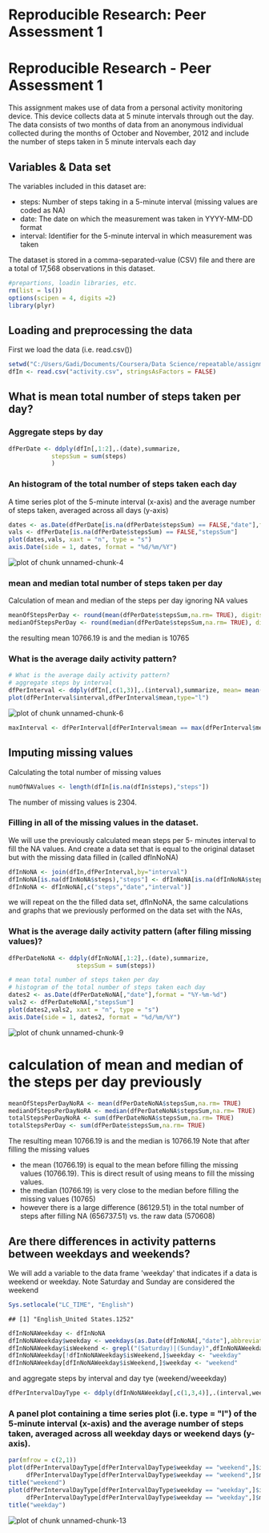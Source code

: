 # Reproducible Research: Peer Assessment 1

Reproducible Research - Peer Assessment 1
========================================================

This assignment makes use of data from a personal activity monitoring device. This device collects data at 5 minute intervals through out the day. The data consists of two months of data from an anonymous individual collected during the months of October and November, 2012 and include the number of steps taken in 5 minute intervals each day

Variables & Data set
------------

The variables included in this dataset are:  
- steps: Number of steps taking in a 5-minute interval (missing values are coded as NA)  
- date: The date on which the measurement was taken in YYYY-MM-DD format  
- interval: Identifier for the 5-minute interval in which measurement was taken 

The dataset is stored in a comma-separated-value (CSV) file and there are a total of 17,568 observations in this dataset.


```r
#prepartions, loadin libraries, etc.
rm(list = ls())
options(scipen = 4, digits =2)
library(plyr)
```

Loading and preprocessing the data
----------------------------------

First we load the data (i.e. read.csv())


```r
setwd("C:/Users/Gadi/Documents/Coursera/Data Science/repeatable/assignment 2")
dfIn <- read.csv("activity.csv", stringsAsFactors = FALSE)
```

What is mean total number of steps taken per day?
-------------------------------------------------

### Aggregate steps by day


```r
dfPerDate <- ddply(dfIn[,1:2],.(date),summarize, 
            stepsSum = sum(steps) 
            )
```

### An histogram of the total number of steps taken each day

A time series plot  of the 5-minute interval (x-axis) and the average number of steps taken, averaged across all days (y-axis)


```r
dates <- as.Date(dfPerDate[is.na(dfPerDate$stepsSum) == FALSE,"date"],format = "%Y-%m-%d")
vals <- dfPerDate[is.na(dfPerDate$stepsSum) == FALSE,"stepsSum"]
plot(dates,vals, xaxt = "n", type = "s")
axis.Date(side = 1, dates, format = "%d/%m/%Y")
```

![plot of chunk unnamed-chunk-4](./ex1_files/figure-html/unnamed-chunk-4.png) 

### mean and median total number of steps taken per day

Calculation of mean and median of the steps per day ignoring NA values


```r
meanOfStepsPerDay <- round(mean(dfPerDate$stepsSum,na.rm= TRUE), digits = 2)
medianOfStepsPerDay <- round(median(dfPerDate$stepsSum,na.rm= TRUE), digits = 2)
```
the resulting mean 10766.19 is  and the median is 10765

### What is the average daily activity pattern?


```r
# What is the average daily activity pattern? 
# aggregate steps by interval
dfPerInterval <- ddply(dfIn[,c(1,3)],.(interval),summarize, mean= mean(steps,na.rm = TRUE),sum= sum(steps,na.rm = TRUE))
plot(dfPerInterval$interval,dfPerInterval$mean,type="l")
```

![plot of chunk unnamed-chunk-6](./ex1_files/figure-html/unnamed-chunk-6.png) 

```r
maxInterval <- dfPerInterval[dfPerInterval$mean == max(dfPerInterval$mean,na.rm = TRUE),  "interval"]
```
Imputing missing values
------------------------

Calculating the total number of missing values


```r
numOfNAValues <- length(dfIn[is.na(dfIn$steps),"steps"])
```


The number of missing values is 2304.  

### Filling in all of the missing values in the dataset.

We will use the previously calculated mean steps per 5- minutes interval to fill the NA values.
And create a data set that is equal to the original dataset but with the missing data filled in (called dfInNoNA)  



```r
dfInNoNA <- join(dfIn,dfPerInterval,by="interval")
dfInNoNA[is.na(dfInNoNA$steps),"steps"] <- dfInNoNA[is.na(dfInNoNA$steps),"mean"]
dfInNoNA <- dfInNoNA[,c("steps","date","interval")]
```


we will repeat on the the filled data set, dfInNoNA, the same calculations and graphs that we previously performed on the data set with the NAs,

### What is the average daily activity pattern (after filing missing values)?


```r
dfPerDateNoNA <- ddply(dfInNoNA[,1:2],.(date),summarize, 
                   stepsSum = sum(steps))

# mean total number of steps taken per day
# histogram of the total number of steps taken each day
dates2 <- as.Date(dfPerDateNoNA[,"date"],format = "%Y-%m-%d")
vals2 <- dfPerDateNoNA[,"stepsSum"]
plot(dates2,vals2, xaxt = "n", type = "s")
axis.Date(side = 1, dates2, format = "%d/%m/%Y")
```

![plot of chunk unnamed-chunk-9](./ex1_files/figure-html/unnamed-chunk-9.png) 


# calculation of mean and median of the steps per day previously 

```r
meanOfStepsPerDayNoRA <- mean(dfPerDateNoNA$stepsSum,na.rm= TRUE)
medianOfStepsPerDayNoRA <- median(dfPerDateNoNA$stepsSum,na.rm= TRUE)
totalStepsPerDayNoRA <- sum(dfPerDateNoNA$stepsSum,na.rm= TRUE)
totalStepsPerDay <- sum(dfPerDate$stepsSum,na.rm= TRUE)
```

The resulting mean 10766.19 is  and the median is 10766.19
Note that  after filling the missing values 
- the mean (10766.19) is equal to the mean before filling the missing values (10766.19). This is direct result of using means to fill the missing values. 
- the median (10766.19) is very close to the median before filling the missing values (10765)
- however there is a large difference (86129.51) in the total number of steps after filling NA (656737.51) vs. the raw data (570608)

Are there differences in activity patterns between weekdays and weekends?
--------------------------------------------------

We will  add a variable to the data frame  'weekday' that indicates if a data is weekend or weekday. Note Saturday and Sunday are considered the weekend


```r
Sys.setlocale("LC_TIME", "English")
```

```
## [1] "English_United States.1252"
```

```r
dfInNoNAWeekday <- dfInNoNA
dfInNoNAWeekday$weekday <- weekdays(as.Date(dfInNoNA[,"date"],abbreviate=TRUE))
dfInNoNAWeekday$isWeekend <- grepl("(Saturday)|(Sunday)",dfInNoNAWeekday$weekday)
dfInNoNAWeekday[!dfInNoNAWeekday$isWeekend,]$weekday <- "weekday" 
dfInNoNAWeekday[dfInNoNAWeekday$isWeekend,]$weekday <- "weekend"
```

and aggregate steps by interval and day tye (weekend/weeekday)


```r
dfPerIntervalDayType <- ddply(dfInNoNAWeekday[,c(1,3,4)],.(interval,weekday),summarize, mean= mean(steps,na.rm = TRUE),sum= sum(steps,na.rm = TRUE))
```

### A panel plot containing a time series plot (i.e. type = "l") of the 5-minute interval (x-axis) and the average number of steps taken, averaged across all weekday days or weekend days (y-axis).


```r
par(mfrow = c(2,1))
plot(dfPerIntervalDayType[dfPerIntervalDayType$weekday == "weekend",]$interval,
     dfPerIntervalDayType[dfPerIntervalDayType$weekday == "weekend",]$mean,type="l",xaxt = "n", xlab ="", ylab="")
title("weekend")
plot(dfPerIntervalDayType[dfPerIntervalDayType$weekday == "weekday",]$interval,
     dfPerIntervalDayType[dfPerIntervalDayType$weekday == "weekday",]$mean,type="l",xlab="interval", ylab="mum of steps")
title("weekday")
```

![plot of chunk unnamed-chunk-13](./ex1_files/figure-html/unnamed-chunk-13.png) 


